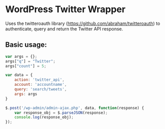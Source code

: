 WordPress Twitter Wrapper
=========================

Uses the twitteroauth library (https://github.com/abraham/twitteroauth) to authenticate, query and return the Twitter API response.

Basic usage:
------------
```javascript
var args = {};
args["q"] = "Twitter";
args["count"] = 5;

var data = {
	action: 'twitter_api',
  	account: 'accountname',
    query: 'search/tweets',
    args: args
}

$.post('/wp-admin/admin-ajax.php', data, function(response) {
	var response_obj = $.parseJSON(response);
	console.log(response_obj);
});
```